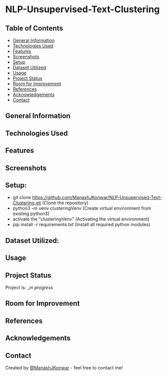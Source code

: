 # NLP-Unsupervised-Text-Clustering
>   

## **Table of Contents**
* [General Information](#general-information)  
* [Technologies Used](#technologies-used)
* [Features](#features)
* [Screenshots](#screenshots)
* [Setup](#setup)
* [Dataset Utilized](#dataset-utilized)
* [Usage](#usage)
* [Project Status](#project-status)
* [Room for Improvement](#room-for-improvement)
* [References](#references)
* [Acknowledgements](#acknowledgements)
* [Contact](#contact)
<!-- * [License](#license) -->

## **General Information**

## **Technologies Used**

## **Features**

## **Screenshots**

## **Setup:**
- git clone https://github.com/ManashJKonwar/NLP-Unsupervised-Text-Clustering.git (Clone the repository)
- python3 -m venv clusteringVenv (Create virtual environment from existing python3)
- activate the "clusteringVenv" (Activating the virtual environment)
- pip install -r requirements.txt (Install all required python modules)

## **Dataset Utilized:**

## **Usage**

## **Project Status**
Project is: __in progress_ 

## **Room for Improvement**

## **References**

## **Acknowledgements**

## **Contact**
Created by [@ManashJKonwar](https://github.com/ManashJKonwar) - feel free to contact me!

<!-- Optional -->
<!-- ## License -->
<!-- This project is open source and available under the [... License](). -->

<!-- You don't have to include all sections - just the one's relevant to your project -->